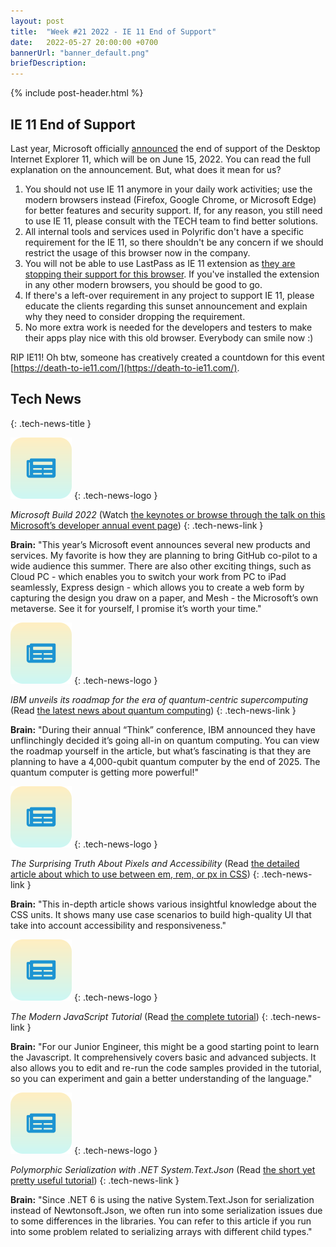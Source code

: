 ```yaml
---
layout: post
title:  "Week #21 2022 - IE 11 End of Support"
date:   2022-05-27 20:00:00 +0700
bannerUrl: "banner_default.png"
briefDescription: 
---
```


{% include post-header.html %}

## IE 11 End of Support

Last year, Microsoft officially [announced](https://blogs.windows.com/windowsexperience/2021/05/19/the-future-of-internet-explorer-on-windows-10-is-in-microsoft-edge/) the end of support of the Desktop Internet Explorer 11, which will be on June 15, 2022. You can read the full explanation on the announcement. But, what does it mean for us?

1. You should not use IE 11 anymore in your daily work activities; use the modern browsers instead (Firefox, Google Chrome, or Microsoft Edge) for better features and security support. If, for any reason, you still need to use IE 11, please consult with the TECH team to find better solutions.
2. All internal tools and services used in Polyrific don't have a specific requirement for the IE 11, so there shouldn't be any concern if we should restrict the usage of this browser now in the company.
3. You will not be able to use LastPass as IE 11 extension as [they are stopping their support for this browser](https://support.lastpass.com/help/lastpass-for-internet-explorer-11-no-longer-supported). If you've installed the extension in any other modern browsers, you should be good to go.
4. If there's a left-over requirement in any project to support IE 11, please educate the clients regarding this sunset announcement and explain why they need to consider dropping the requirement.
5. No more extra work is needed for the developers and testers to make their apps play nice with this old browser. Everybody can smile now :)

RIP IE11! Oh btw, someone has creatively created a countdown for this event [https://death-to-ie11.com/](https://death-to-ie11.com/).

## Tech News
{: .tech-news-title }

![memo](/assets/images/tech-news.svg)
{: .tech-news-logo }

*Microsoft Build 2022* (Watch [the keynotes or browse through the talk on this Microsoft’s developer annual event page](https://news.microsoft.com/build2022/))
{: .tech-news-link }

__Brain:__ "This year’s Microsoft event announces several new products and services. My favorite is how they are planning to bring GitHub co-pilot to a wide audience this summer. There are also other exciting things, such as Cloud PC - which enables you to switch your work from PC to iPad seamlessly, Express design - which allows you to create a web form by capturing the design you draw on a paper, and Mesh - the Microsoft’s own metaverse. See it for yourself, I promise it’s worth your time."

![memo](/assets/images/tech-news.svg)
{: .tech-news-logo }

*IBM unveils its roadmap for the era of quantum-centric supercomputing* (Read [the latest news about quantum computing](https://thenextweb.com/news/ibm-unveils-its-roadmap-era-quantum-centric-supercomputing))
{: .tech-news-link }

__Brain:__ "During their annual “Think” conference, IBM announced they have unflinchingly decided it’s going all-in on quantum computing. You can view the roadmap yourself in the article, but what’s fascinating is that they are planning to have a 4,000-qubit quantum computer by the end of 2025. The quantum computer is getting more powerful!"

![memo](/assets/images/tech-news.svg)
{: .tech-news-logo }

*The Surprising Truth About Pixels and Accessibility* (Read [the detailed article about which to use between em, rem, or px in CSS](https://www.joshwcomeau.com/css/surprising-truth-about-pixels-and-accessibility/))
{: .tech-news-link }

__Brain:__ "This in-depth article shows various insightful knowledge about the CSS units. It shows many use case scenarios to build high-quality UI that take into account accessibility and responsiveness."

![memo](/assets/images/tech-news.svg)
{: .tech-news-logo }

*The Modern JavaScript Tutorial* (Read [the complete tutorial](https://javascript.info/))
{: .tech-news-link }

__Brain:__ "For our Junior Engineer, this might be a good starting point to learn the Javascript. It comprehensively covers basic and advanced subjects. It also allows you to edit and re-run the code samples provided in the tutorial, so you can experiment and gain a better understanding of the language."

![memo](/assets/images/tech-news.svg)
{: .tech-news-logo }

*Polymorphic Serialization with .NET System.Text.Json* (Read [the short yet pretty useful tutorial](https://khalidabuhakmeh.com/polymorphic-serialization-with-dotnet-system-text-json))
{: .tech-news-link }

__Brain:__ "Since .NET 6 is using the native System.Text.Json for serialization instead of Newtonsoft.Json, we often run into some serialization issues due to some differences in the libraries. You can refer to this article if you run into some problem related to serializing arrays with different child types."
